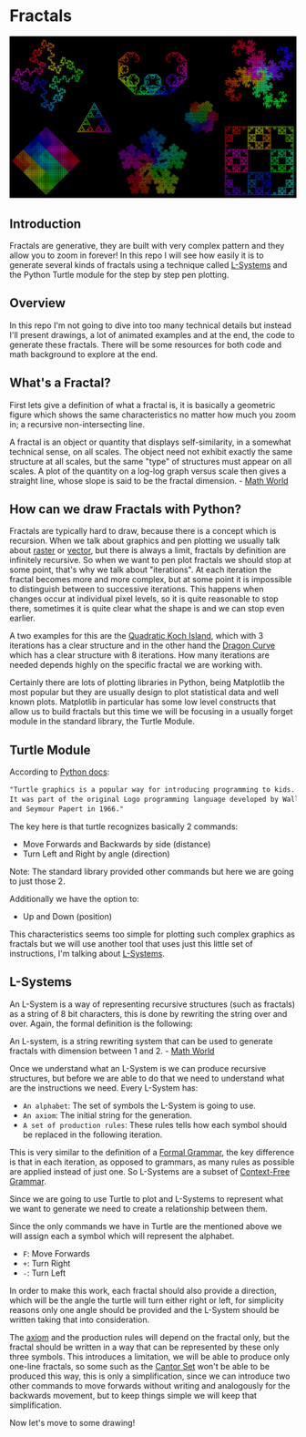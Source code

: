# Fractals

![Alternate text](pics/fractals.PNG)

## Introduction

Fractals are generative, they are built with very complex pattern and they allow you to zoom in forever! In this repo I will see how easily it is to generate several kinds of fractals using a technique called [L-Systems](https://en.wikipedia.org/wiki/L-system) and the Python Turtle module for the step by step pen plotting.

## Overview

In this repo I'm not going to dive into too many technical details but instead I'll present drawings, a lot of animated examples and at the end, the code to generate these fractals. There will be some resources for both code and math background to explore at the end.

## What's a Fractal?

First lets give a definition of what a fractal is, it is basically a geometric figure which shows the same characteristics no matter how much you zoom in; a recursive non-intersecting line.

A fractal is an object or quantity that displays self-similarity, in a somewhat technical sense, on all scales. The object need not exhibit exactly the same structure at all scales, but the same "type" of structures must appear on all scales. A plot of the quantity on a log-log graph versus scale then gives a straight line, whose slope is said to be the fractal dimension. - [Math World](https://mathworld.wolfram.com/Fractal.html)

## How can we draw Fractals with Python?

Fractals are typically hard to draw, because there is a concept which is recursion. When we talk about graphics and pen plotting we usually talk about [raster](https://en.wikipedia.org/wiki/Raster_graphics) or [vector](https://en.wikipedia.org/wiki/Vector_graphics), but there is always a limit, fractals by definition are infinitely recursive. So when we want to pen plot fractals we should stop at some point, that's why we talk about "iterations". At each iteration the fractal becomes more and more complex, but at some point it is impossible to distinguish between to successive iterations. This happens when changes occur at individual pixel levels, so it is quite reasonable to stop there, sometimes it is quite clear what the shape is and we can stop even earlier.

A two examples for this are the [Quadratic Koch Island](https://en.wikipedia.org/wiki/Koch_snowflake), which with 3 iterations has a clear structure and in the other hand the [Dragon Curve](https://en.wikipedia.org/wiki/Dragon_curve) which has a clear structure with 8 iterations. How many iterations are needed depends highly on the specific fractal we are working with.

Certainly there are lots of plotting libraries in Python, being Matplotlib the most popular but they are usually design to plot statistical data and well known plots. Matplotlib in particular has some low level constructs that allow us to build fractals but this time we will be focusing in a usually forget module in the standard library, the Turtle Module.

## Turtle Module

According to [Python docs](https://docs.python.org/3.6/library/turtle.html):

```txt
"Turtle graphics is a popular way for introducing programming to kids.
It was part of the original Logo programming language developed by Wally Feurzig
and Seymour Papert in 1966."
```

The key here is that turtle recognizes basically 2 commands:

* Move Forwards and Backwards by side (distance)
* Turn Left and Right by angle (direction)

Note: The standard library provided other commands but here we are going to just those 2.

Additionally we have the option to:

* Up and Down (position)

This characteristics seems too simple for plotting such complex graphics as fractals but we will use another tool that uses just this little set of instructions, I'm talking about [L-Systems](https://en.wikipedia.org/wiki/L-system).

## L-Systems

An L-System is a way of representing recursive structures (such as fractals) as a string of 8 bit characters, this is done by rewriting the string over and over. Again, the formal definition is the following:

An L-system, is a string rewriting system that can be used to generate fractals with dimension between 1 and 2. - [Math World](https://mathworld.wolfram.com/LindenmayerSystem.html)

Once we understand what an L-System is we can produce recursive structures, but before we are able to do that we need to understand what are the instructions we need. Every L-System has:

* `An alphabet`: The set of symbols the L-System is going to use.
* `An axiom`: The initial string for the generation.
* `A set of production rules`: These rules tells how each symbol should be replaced in the following iteration.

This is very similar to the definition of a [Formal Grammar](https://en.wikipedia.org/wiki/Formal_grammar), the key difference is that in each iteration, as opposed to grammars, as many rules as possible are applied instead of just one. So L-Systems are a subset of [Context-Free Grammar](https://en.wikipedia.org/wiki/Context-free_grammar).

Since we are going to use Turtle to plot and L-Systems to represent what we want to generate we need to create a relationship between them.

Since the only commands we have in Turtle are the mentioned above we will assign each a symbol which will represent the alphabet.

* `F`: Move Forwards
* `+`: Turn Right
* `-`: Turn Left

In order to make this work, each fractal should also provide a direction, which will be the angle the turtle will turn either right or left, for simplicity reasons only one angle should be provided and the L-System should be written taking that into consideration.

The [axiom](https://en.wikipedia.org/wiki/Axiom) and the production rules will depend on the fractal only, but the fractal should be written in a way that can be represented by these only three symbols. This introduces a limitation, we will be able to produce only one-line fractals, so some such as the [Cantor Set](https://en.wikipedia.org/wiki/Cantor_set) won't be able to be produced this way, this is only a simplification, since we can introduce two other commands to move forwards without writing and analogously for the backwards movement, but to keep things simple we will keep that simplification.

Now let's move to some drawing!